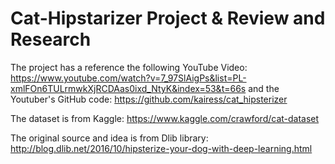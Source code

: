 # Cat-Hipstarizer Project & Review and Research

The project has a reference the following YouTube Video: https://www.youtube.com/watch?v=7_97SlAigPs&list=PL-xmlFOn6TULrmwkXjRCDAas0ixd_NtyK&index=53&t=66s
and the Youtuber's GitHub code: https://github.com/kairess/cat_hipsterizer

The dataset is from Kaggle: https://www.kaggle.com/crawford/cat-dataset

The original source and idea is from Dlib library: http://blog.dlib.net/2016/10/hipsterize-your-dog-with-deep-learning.html
